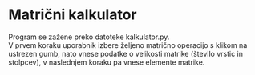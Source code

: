 # Matrični kalkulator
Program se zažene preko datoteke kalkulator.py.\
V prvem koraku uporabnik izbere željeno matrično operacijo s klikom na ustrezen gumb, nato vnese podatke o velikosti matrike (število vrstic in stolpcev), v naslednjem koraku pa vnese elemente matrike.
